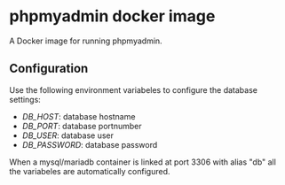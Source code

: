 phpmyadmin docker image
=======================

A Docker image for running phpmyadmin.

Configuration
-------------

Use the following environment variabeles to configure the database settings:

* *DB_HOST*: database hostname
* *DB_PORT*: database portnumber
* *DB_USER*: database user
* *DB_PASSWORD*: database password

When a mysql/mariadb container is linked at port 3306 with alias "db" all the variabeles 
are automatically configured.
